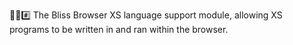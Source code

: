 🌳️🌐️#️⃣️ The Bliss Browser XS language support module, allowing XS programs to be written in and ran within the browser.
